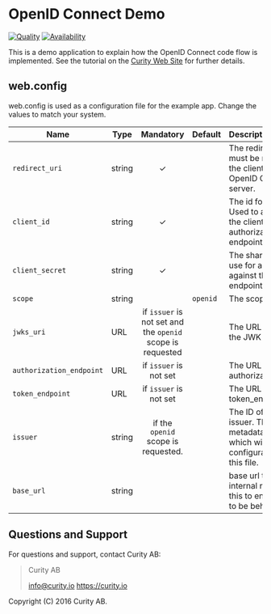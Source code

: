 # OpenID Connect Demo

[![Quality](https://img.shields.io/badge/quality-demo-red)](https://curity.io/resources/code-examples/status/)
[![Availability](https://img.shields.io/badge/availability-source-blue)](https://curity.io/resources/code-examples/status/)

This is a demo application to explain how the OpenID Connect code flow is implemented. See the tutorial on the [Curity Web Site](https://curity.io/resources/learn/dotnet-openid-connect-client/) for further details.


## web.config
web.config is used as a configuration file for the example app. Change the values to match your system.

Name            | Type    | Mandatory | Default  | Description
----------------| ------- | :-------: | -------- | :---------------
`redirect_uri`  | string  |    ✓      |          | The redirect uri to use, must be registered for the client at the OpenID Connect server.
`client_id`     | string  |    ✓      |          | The id for the client. Used to authenticate the client against the authorization server endpoint.
`client_secret` | string  |    ✓      |          | The shared secret to use for authentication against the token endpoint.
`scope`         | string  |           | `openid` | The scopes to ask for.
`jwks_uri`      | URL     | if `issuer` is not set and the `openid` scope is requested          |          | The URL that points to the JWK set.
`authorization_endpoint` | URL | if `issuer` is not set     |          | The URL to the authorization_endpoint.
`token_endpoint`| URL     |    if `issuer` is not set      |          | The URL to the token_endpoint. 
`issuer`        | string  | if the `openid` scope is requested.           |          | The ID of the token issuer. This enables metadata discovery which will override the configuration set up in this file.
`base_url`      | string  |           |          | base url to be added to internal redirects. Set this to enable the client to be behind a proxy.


## Questions and Support

For questions and support, contact Curity AB:

> Curity AB
>
> info@curity.io
> https://curity.io


Copyright (C) 2016 Curity AB.
